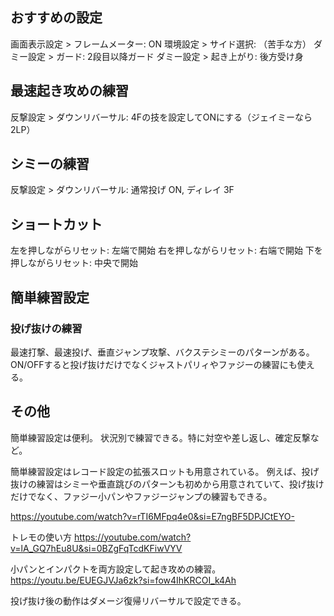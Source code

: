 ## おすすめの設定

画面表示設定 > フレームメーター: ON
環境設定 > サイド選択: （苦手な方）
ダミー設定 > ガード: 2段目以降ガード
ダミー設定 > 起き上がり: 後方受け身

## 最速起き攻めの練習

反撃設定 > ダウンリバーサル: 4Fの技を設定してONにする（ジェイミーなら2LP）

## シミーの練習

反撃設定 > ダウンリバーサル: 通常投げ ON, ディレイ 3F

## ショートカット

左を押しながらリセット: 左端で開始
右を押しながらリセット: 右端で開始
下を押しながらリセット: 中央で開始

## 簡単練習設定

### 投げ抜けの練習

最速打撃、最速投げ、垂直ジャンプ攻撃、バクステシミーのパターンがある。
ON/OFFすると投げ抜けだけでなくジャストパリィやファジーの練習にも使える。

## その他

簡単練習設定は便利。
状況別で練習できる。特に対空や差し返し、確定反撃など。

簡単練習設定はレコード設定の拡張スロットも用意されている。
例えば、投げ抜けの練習はシミーや垂直跳びのパターンも初めから用意されていて、投げ抜けだけでなく、ファジー小パンやファジージャンプの練習もできる。

https://youtube.com/watch?v=rTI6MFpq4e0&si=E7ngBF5DPJCtEYO-

トレモの使い方
https://youtube.com/watch?v=lA_GQ7hEu8U&si=0BZgFqTcdKFiwVYV

小パンとインパクトを両方設定して起き攻めの練習。
https://youtu.be/EUEGJVJa6zk?si=fow4IhKRCOI_k4Ah

投げ抜け後の動作はダメージ復帰リバーサルで設定できる。
